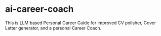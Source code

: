 # ai-career-coach
This is LLM based Personal Career Guide for improved CV polisher, Cover Letter generator, and a personal Career Coach.
